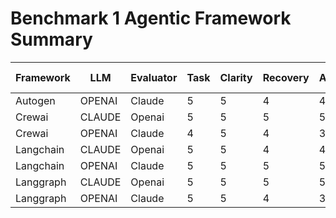 # Benchmark 1 Agentic Framework Summary

| Framework | LLM | Evaluator | Task | Clarity | Recovery | Autonomy | Total | Time (s) |
|-----------|-----|-----------|------|---------|----------|----------|--------|----------|
| Autogen | OPENAI | Claude | 5 | 5 | 4 | 4 | 18 | 532.87 |
| Crewai | CLAUDE | Openai | 5 | 5 | 5 | 5 | 20 | 60 |
| Crewai | OPENAI | Claude | 4 | 5 | 4 | 3 | 16 | 32.47 |
| Langchain | CLAUDE | Openai | 5 | 5 | 4 | 4 | 18 | 60 |
| Langchain | OPENAI | Claude | 5 | 5 | 5 | 5 | 20 | 60 |
| Langgraph | CLAUDE | Openai | 5 | 5 | 5 | 5 | 20 | 60 |
| Langgraph | OPENAI | Claude | 5 | 5 | 4 | 3 | 17 | 180.00 |